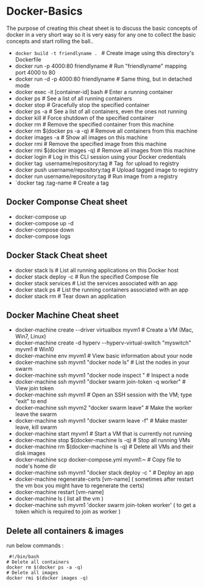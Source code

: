 # Docker-Basics

The purpose of creating this cheat sheet is to discuss the basic concepts of docker in a very short way so it is very easy for any one to collect 
the basic concepts and start rolling the ball..

- `docker build -t friendlyname . ` # Create image using this directory's Dockerfile
- docker run -p 4000:80 friendlyname  # Run "friendlyname" mapping port 4000 to 80
- docker run -d -p 4000:80 friendlyname         # Same thing, but in detached mode
- docker exec -it [container-id] bash                  # Enter a running container
- docker ps                                 # See a list of all running containers
- docker stop <hash>                     # Gracefully stop the specified container
- docker ps -a           # See a list of all containers, even the ones not running
- docker kill <hash>                   # Force shutdown of the specified container
- docker rm <hash>              # Remove the specified container from this machine
- docker rm $(docker ps -a -q)           # Remove all containers from this machine
- docker images -a                               # Show all images on this machine
- docker rmi <imagename>            # Remove the specified image from this machine
- docker rmi $(docker images -q)             # Remove all images from this machine
- docker login             # Log in this CLI session using your Docker credentials
- docker tag <image> username/repository:tag  # Tag <image> for upload to registry
- docker push username/repository:tag            # Upload tagged image to registry
- docker run username/repository:tag                   # Run image from a registry
- `docker tag <image-hash> <docker-repo>:tag-name # Create a tag


## Docker Componse Cheat sheet

- docker-compose up
- docker-compose up -d
- docker-compose down
- docker-compose logs

## Docker Stack Cheat sheet

- docker stack ls              # List all running applications on this Docker host
- docker stack deploy -c <composefile> <appname>  # Run the specified Compose file
- docker stack services <appname>       # List the services associated with an app
- docker stack ps <appname>   # List the running containers associated with an app
- docker stack rm <appname>                             # Tear down an application

## Docker Machine Cheat sheet

- docker-machine create --driver virtualbox myvm1 # Create a VM (Mac, Win7, Linux)
- docker-machine create -d hyperv --hyperv-virtual-switch "myswitch" myvm1 # Win10
- docker-machine env myvm1                # View basic information about your node
- docker-machine ssh myvm1 "docker node ls"         # List the nodes in your swarm
- docker-machine ssh myvm1 "docker node inspect <node ID>"        # Inspect a node
- docker-machine ssh myvm1 "docker swarm join-token -q worker"   # View join token
- docker-machine ssh myvm1   # Open an SSH session with the VM; type "exit" to end
- docker-machine ssh myvm2 "docker swarm leave"  # Make the worker leave the swarm
- docker-machine ssh myvm1 "docker swarm leave -f" # Make master leave, kill swarm
- docker-machine start myvm1            # Start a VM that is currently not running
- docker-machine stop $(docker-machine ls -q)               # Stop all running VMs
- docker-machine rm $(docker-machine ls -q) # Delete all VMs and their disk images
- docker-machine scp docker-compose.yml myvm1:~     # Copy file to node's home dir
- docker-machine ssh myvm1 "docker stack deploy -c <file> <app>"   # Deploy an app
- docker-machine regenerate-certs [vm-name] ( sometimes after restart the vm box you might have to regenerate the certs)
- docker-machine restart [vm-name]
- docker-machine ls ( list all the vm )
- docker-machine ssh myvm1 'docker swarm join-token worker' ( to get a token which is required to join as worker )


## Delete all containers & images
 run below commands :
 
 ```
  #!/bin/bash
# Delete all containers
docker rm $(docker ps -a -q)
# Delete all images
docker rmi $(docker images -q)

 ```
